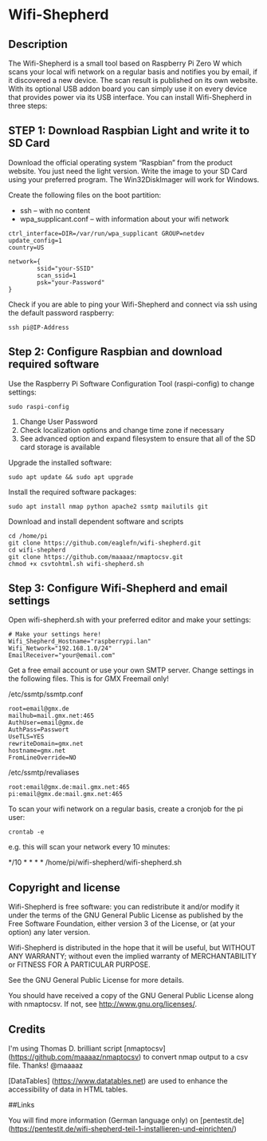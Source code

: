 # Wifi-Shepherd

## Description

The Wifi-Shepherd is a small tool based on Raspberry Pi Zero W which scans your local wifi network on a regular basis and notifies you by email, if it discovered a new device. The scan result is published on its own website. With its optional USB addon board you can simply use it on every device that provides power via its USB interface.  You can install Wifi-Shepherd in three steps:

## STEP 1:  Download Raspbian Light and write it to SD Card

Download the official operating system “Raspbian” from the product website. You just need the light version. Write the image to your SD Card using your preferred program. The Win32DiskImager will work for Windows. 

Create the following files on the boot partition:

* ssh – with no content
* wpa_supplicant.conf  – with information about your wifi network

```
ctrl_interface=DIR=/var/run/wpa_supplicant GROUP=netdev
update_config=1
country=US

network={
        ssid="your-SSID"
        scan_ssid=1
        psk="your-Password"
}
```

Check if you are able to ping your  Wifi-Shepherd and connect via ssh using the default password raspberry:

```
ssh pi@IP-Address
```

## Step 2: Configure Raspbian and download required software

Use the Raspberry Pi Software Configuration Tool (raspi-config) to change settings:

```
sudo raspi-config
```

1.	Change User Password 
2.	Check localization options and change time zone if necessary 
3.	See advanced option and expand filesystem to ensure that all of the SD card storage is available	


Upgrade the installed software:

```
sudo apt update && sudo apt upgrade
```

Install the required software packages:

```
sudo apt install nmap python apache2 ssmtp mailutils git
```

Download and install dependent software and scripts

```
cd /home/pi
git clone https://github.com/eaglefn/wifi-shepherd.git
cd wifi-shepherd
git clone https://github.com/maaaaz/nmaptocsv.git
chmod +x csvtohtml.sh wifi-shepherd.sh
```


## Step 3:  Configure Wifi-Shepherd and email settings

Open wifi-shepherd.sh with your preferred editor and make your settings:

```
# Make your settings here!
Wifi_Shepherd_Hostname="raspberrypi.lan"
Wifi_Network="192.168.1.0/24"
EmailReceiver="your@email.com"
```

Get a free email account or use your own SMTP server. Change settings in the following files. This is for GMX Freemail only!

/etc/ssmtp/ssmtp.conf

```
root=email@gmx.de
mailhub=mail.gmx.net:465
AuthUser=email@gmx.de
AuthPass=Passwort
UseTLS=YES
rewriteDomain=gmx.net
hostname=gmx.net
FromLineOverride=NO
```

/etc/ssmtp/revaliases

```
root:email@gmx.de:mail.gmx.net:465
pi:email@gmx.de:mail.gmx.net:465
```

To scan your wifi network on a regular basis, create a cronjob for the pi user:

```
crontab -e
```
e.g. this will scan your network every 10 minutes:

*/10 * * * * /home/pi/wifi-shepherd/wifi-shepherd.sh

## Copyright and license
Wifi-Shepherd is free software: you can redistribute it and/or modify it under the terms of the GNU General Public License as published by the Free Software Foundation, either version 3 of the License, or (at your option) any later version.

Wifi-Shepherd  is distributed in the hope that it will be useful, but WITHOUT ANY WARRANTY; without even the implied warranty of MERCHANTABILITY or FITNESS FOR A PARTICULAR PURPOSE.

See the GNU General Public License for more details.

You should have received a copy of the GNU General Public License along with nmaptocsv. If not, see http://www.gnu.org/licenses/.

## Credits

I'm using Thomas D. brilliant  script [nmaptocsv] (https://github.com/maaaaz/nmaptocsv) to convert nmap output to a csv file. Thanks! @maaaaz

[DataTables] (https://www.datatables.net) are used to enhance the accessibility of data in HTML tables.


##Links

You will find more information (German language only) on [pentestit.de] (https://pentestit.de/wifi-shepherd-teil-1-installieren-und-einrichten/)
